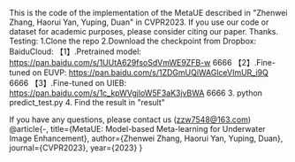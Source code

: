  This is the code of the implementation of the MetaUE described in "Zhenwei Zhang, Haorui Yan, Yuping, Duan" in CVPR2023. If you use our code or dataset for academic purposes, please consider citing our paper. Thanks.
Testing:
1.Clone the repo
2.Download the checkpoint from Dropbox:
BaiduCloud:
【1】.Pretrained model:
https://pan.baidu.com/s/1UUtA629fsoSdVmWE9ZFB-w 
6666
【2】.Fine-tuned on EUVP:
https://pan.baidu.com/s/1ZDGmUQiWAGlceVImUR_i9Q 
6666
【3】.Fine-tuned on UIEB:
https://pan.baidu.com/s/1c_kpWVgjloW5F3aK3jvBWA 
6666
3. python predict_test.py
4. Find the result in "result"

If you have any questions, please contact us (zzw7548@163.com)
@article{-,
  title={MetaUE: Model-based Meta-learning for Underwater Image Enhancement},
  author={Zhenwei Zhang, Haorui Yan, Yuping, Duan},
  journal={CVPR2023},
  year={2023}
}

